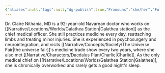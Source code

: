 ```yaml
---
{"aliases":null,"tags":null,"dg-publish":true,"Pronouns":"she/her","Full Name":"Claire Nithania","Role":"Assistant","Species":"Navarean","Gender":"Trans Woman","permalink":"/narrative/characters/daedalus-plan/dr-claire/","dgPassFrontmatter":true}
---
```


Dr. Claire Nithania, MD is a 92-year-old Navarean doctor who works on [[Narrative/Locations/Worlds/Galathea Station\|Galathea station]] as the chief medical officer. She still practices medicine every day, reattaching limbs and treating minor injuries. She is experienced in psychosurgery and neurointegration, and visits [[Narrative/Concepts/Society/The Universe Fair\|the universe fair]]'s medicine trade show every two years, where she also met [[Narrative/Characters/Daedalus Plan/Charlie\|Charlie]]. As the only medical chief on [[Narrative/Locations/Worlds/Galathea Station\|Galathea]], she is chronically overworked and rarely gets a good night's sleep.